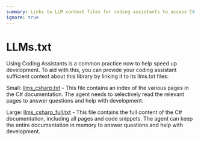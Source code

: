 ```yaml
---
summary: Links to LLM context files for coding assistants to access C# Teams AI documentation for development support.
ignore: true
---
```


# LLMs.txt

Using Coding Assistants is a common practice now to help speed up development. To aid with this, you can provide your coding assistant sufficient context about this library by linking it to its llms.txt files:

Small: [llms_csharp.txt](/llms_docs/llms_csharp.txt) - This file contains an index of the various pages in the C# documentation. The agent needs to selectively read the relevant pages to answer questions and help with development.

Large: [llms_csharp_full.txt](/llms_docs/llms_csharp_full.txt) - This file contains the full content of the C# documentation, including all pages and code snippets. The agent can keep the entire documentation in memory to answer questions and help with development.
